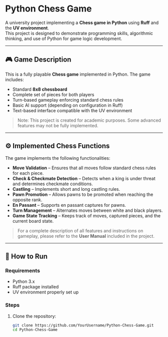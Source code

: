 # Python Chess Game

A university project implementing a **Chess game in Python** using **Ruff** and the **UV environment**.  
This project is designed to demonstrate programming skills, algorithmic thinking, and use of Python for game logic development.

---

## 🎮 Game Description

This is a fully playable **Chess game** implemented in Python. The game includes:

- Standard **8x8 chessboard**
- Complete set of pieces for both players
- Turn-based gameplay enforcing standard chess rules
- Basic AI support (depending on configuration in Ruff)
- Text-based interface compatible with the UV environment

> Note: This project is created for academic purposes. Some advanced features may not be fully implemented.

---

## ⚙️ Implemented Chess Functions

The game implements the following functionalities:

- **Move Validation** – Ensures that all moves follow standard chess rules for each piece.  
- **Check & Checkmate Detection** – Detects when a king is under threat and determines checkmate conditions.  
- **Castling** – Implements short and long castling rules.  
- **Pawn Promotion** – Allows pawns to be promoted when reaching the opposite rank.  
- **En Passant** – Supports en passant captures for pawns.  
- **Turn Management** – Alternates moves between white and black players.  
- **Game State Tracking** – Keeps track of moves, captured pieces, and the current board state.

> For a complete description of all features and instructions on gameplay, please refer to the **User Manual** included in the project.

---

## 🧩 How to Run

### Requirements

- Python 3.x  
- Ruff package installed  
- UV environment properly set up  

### Steps

1. Clone the repository:
   ```bash
   git clone https://github.com/YourUsername/Python-Chess-Game.git
   cd Python-Chess-Game
